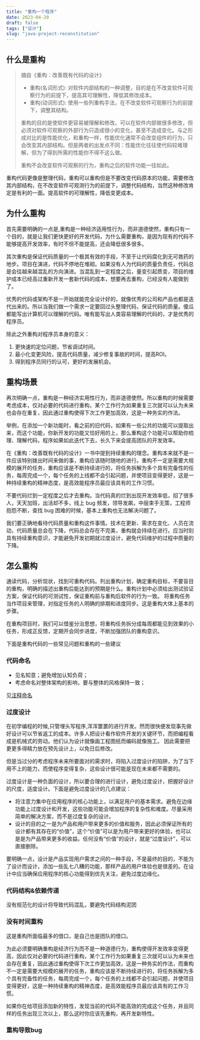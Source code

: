 ```yaml
---
title: "重构一个程序"
date: 2023-04-20
draft: false
tags: ["设计"]
slug: "java-project-reconstitution"
---
```


## 什么是重构
> 摘自《重构：改善既有代码的设计》
> - 重构(名词形式): 对软件内部结构的一种调整，目的是在不改变软件可观察行为的前提下，提高其可理解性，降低其修改成本。
> - 重构(动词形式): 使用一些列重构手法，在不改变软件可观察行为的前提下，调整其结构。
>
> 重构的目的是使软件更容易被理解和修改。可以在软件内部做很多修改，但必须对软件可观察的外部行为只造成很小的变化，甚至不造成变化。与之形成对比的是性能优化，和重构一样，性能优化通常不会改变组件的行为，只会改变其内部结构。但是两者的出发点不同：性能优化往往使代码较难理解，但为了得到所需的性能你不得不这么做。
>
> 重构不会改变软件可观察的行为，重构之后的软件功能一往如此。

重构代码更像是整理代码，重构可以重构但是不要改变代码原本的功能，需要修改其内部结构，在不改变软件可观测行为的前提下，调整代码结构，当然这种修改肯定是有利的一面。提高软件的可理解性，降低变更成本。

## 为什么重构
首先需要明确的一点是,重构是一种经济适用性行为，而非道德使然，重构只有一个目的，就是让我们更快更好的开发代码，为什么需要重构，是因为现有的代码不能够提高开发效率，有时不但不能提高，还会降低很多很多。

其次重构是保证代码质量的一个极其有效的手段，不至于让代码腐化到无可救药的地步。项目在演进，代码不停地在堆砌。如果没有人为代码的质量负责任，代码总是会往越来越混乱的方向演进。当混乱到一定程度之后，量变引起质变，项目的维护成本已经高过重新开发一套新代码的成本，想要再去重构，已经没有人能做到了。

优秀的代码或架构不是一开始就能完全设计好的，就像优秀的公司和产品也都是迭代出来的。所以当我们做一个需求一定要回过头整理代码，保证代码的质量。傻瓜都能写出计算机可以理解的代码。唯有能写出人类容易理解的代码的，才是优秀的程序员。

除此之外重构对程序员本身的意义：
1. 更快速的定位问题，节省调试时间。
2. 最小化变更风险，提高代码质量，减少修复事故的时间，提高ROI。
3. 得到程序员同行的认可，更好的发展机会。

## 重构场景
再次明确一点，重构是一种经济实用性行为，而非道德使然。所以重构的时候需要考虑成本，仅对必要的代码进行重构，某个工作行为如果重复三次就可以认为未来也会存在重复，因此通过重构使得下次工作更加高效，这是一种务实的作法。

举例，在添加一个新功能时，看之前的旧代码，如果有一些公共的功能可以提取出来，而这个功能，你新开发的功能又恰好用的上，那么重构这个功能可以帮助你梳理、理解代码，程序如果如此迭代下去，长久下来会提高团队的开发效率。

在《重构：改善既有代码的设计》一书中提到持续重构的理念。重构本来就不是一件应该特别拨出时间来做的事，重构应该随时随地的进行。重构不一定是需要大规模的展开的任务，重构应该是不断持续进行的，将任务拆解为多个具有完备性的任务，每周完成一个，每个任务的上线都不会引起问题，并使项目变得更好，这是一种持续重构的精神态度，是高效能程序员最应该具有的工作习惯。

不要代码烂到一定程度之后才去重构。当代码真的烂到出现开发效率低，招了很多人，天天加班，出活却不多，线上 bug 频发，领导发飙，中层束手无策，工程师抱怨不断，查找 bug 困难的时候，基本上重构也无法解决问题了。

我们要正确地看待代码质量和重构这件事情。技术在更新、需求在变化、人员在流动，代码质量总会在下降，代码总会存在不完美，重构就会持续在进行。应当时刻具有持续重构意识，才能避免开发初期就过度设计，避免代码维护的过程中质量的下降。

## 怎么重构
通读代码，分析现状，找到可重构代码。列出重构计划，确定重构目标，不要盲目的重构，明确的描述出重构后能达到的预期是什么。重构计划中必须给出测试验证方案，保证代码的可测试性，保证重构前与重构后软件的行为一致。
将重构任务当作项目来管理，对指定任务的人明确的排期和进度同步。这是重构大体上基本的步骤。

在重构项目时，我们可以借鉴分治思想，将重构任务拆分成每周都能见到效果的小任务，形成正反馈，定期开会同步进度，不断加强团队的重构意识。

下面是重构代码的一些常见问题和重构的一些建议

### 代码命名
- 见名知意；避免增加认知负荷；
- 考虑命名对整体架构的影响，要与整体的风格保持一致；

见[注释命名](/iblog/posts/essays/clean-code/#注释命名)

### 过度设计
在初学编程的时候,只管埋头写程序,浑浑噩噩的进行开发。然而很快便发现事先做好设计可以节省返工的成本。许多人把设计看作软件开发的关键环节，而把编程看成是机械式的劳动。他们认为设计就像画工程图纸而编码就像施工。
因此需要把更更多得精力放在预先设计上，以免日后修改。

但是当过分的考虑程序未来所要面对的需求时，将陷入过度设计的陷阱，为了当下用不上的能力，而使程序变得复杂，这些设计很可能是现在未来都不需要的。

过度设计是一种负面的设计，所以要合理的进行设计，避免过度设计，把握好设计的尺度，适度设计。下面是避免过度设计的几点建议：
- 将注意力集中在应用程序的核心功能上，以满足用户的基本需求。避免在边缘功能上过度设计和开发，这些功能可能会增加程序的复杂性和难度。尽量采用简单的解决方案，而不是过度复杂的设计。
- 设计的目的之一是为产品和用户带来更多的价值和服务，因此必须保证所有的设计都有其存在的“价值”，这个“价值”可以是为用户带来更好的体验，也可以是是为产品带来更多的收益。任何没有“价值”的设计，就是“过度设计”，可以直接删除。

要明确一点，设计是产品实现用户需求之间的一种手段，不是最终的目的，不能为了设计而设计，添加一些乱七八糟的功能，那样产品的用户体验也是很差的。在设计中应当确保应用程序的核心功能得到优先关注，避免过度边缘化。

### 代码结构&依赖传递
没有规范化的设计将导致代码混乱，要避免代码结构泥团


### 没有时间重构
这是重构所面临最多的借口，是自己也是团队的借口。

为此必须要明确重构是经济行为而不是一种道德行为，重构使得开发效率变得更高，因此仅对必要的代码进行重构，某个工作行为如果重复三次就可以认为未来也会存在重复，因此通过重构使得下次工作更加高效，这是一种务实的作法，而重构不一定是需要大规模的展开的任务，重构应该是不断持续进行的，将任务拆解为多个具有完备性的任务，每周完成一个，每个任务的上线都不会引起问题，并使项目变得更好，这是一种持续重构的精神态度，是高效能程序员最应该具有的工作习惯。

如果你在给项目添加新的特性，发现当前的代码不能高效的完成这个任务，并且同样的任务出现三次以上，那么这时你应该先重构，再开发新特性。

### 重构导致bug















